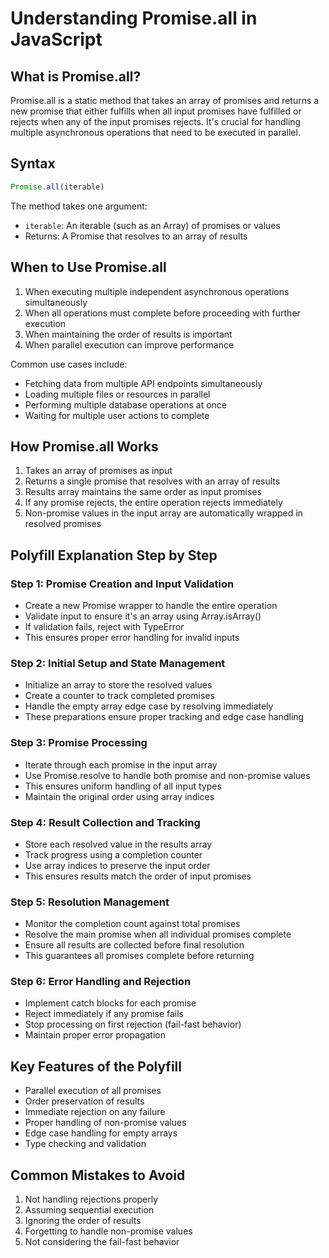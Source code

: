 # Understanding Promise.all in JavaScript

## What is Promise.all?
Promise.all is a static method that takes an array of promises and returns a new promise that either fulfills when all input promises have fulfilled or rejects when any of the input promises rejects. It's crucial for handling multiple asynchronous operations that need to be executed in parallel.

## Syntax
```javascript
Promise.all(iterable)
```
The method takes one argument:
- `iterable`: An iterable (such as an Array) of promises or values
- Returns: A Promise that resolves to an array of results

## When to Use Promise.all
1. When executing multiple independent asynchronous operations simultaneously
2. When all operations must complete before proceeding with further execution
3. When maintaining the order of results is important
4. When parallel execution can improve performance

Common use cases include:
- Fetching data from multiple API endpoints simultaneously
- Loading multiple files or resources in parallel
- Performing multiple database operations at once
- Waiting for multiple user actions to complete

## How Promise.all Works
1. Takes an array of promises as input
2. Returns a single promise that resolves with an array of results
3. Results array maintains the same order as input promises
4. If any promise rejects, the entire operation rejects immediately
5. Non-promise values in the input array are automatically wrapped in resolved promises

## Polyfill Explanation Step by Step

### Step 1: Promise Creation and Input Validation
- Create a new Promise wrapper to handle the entire operation
- Validate input to ensure it's an array using Array.isArray()
- If validation fails, reject with TypeError
- This ensures proper error handling for invalid inputs

### Step 2: Initial Setup and State Management
- Initialize an array to store the resolved values
- Create a counter to track completed promises
- Handle the empty array edge case by resolving immediately
- These preparations ensure proper tracking and edge case handling

### Step 3: Promise Processing
- Iterate through each promise in the input array
- Use Promise.resolve to handle both promise and non-promise values
- This ensures uniform handling of all input types
- Maintain the original order using array indices

### Step 4: Result Collection and Tracking
- Store each resolved value in the results array
- Track progress using a completion counter
- Use array indices to preserve the input order
- This ensures results match the order of input promises

### Step 5: Resolution Management
- Monitor the completion count against total promises
- Resolve the main promise when all individual promises complete
- Ensure all results are collected before final resolution
- This guarantees all promises complete before returning

### Step 6: Error Handling and Rejection
- Implement catch blocks for each promise
- Reject immediately if any promise fails
- Stop processing on first rejection (fail-fast behavior)
- Maintain proper error propagation

## Key Features of the Polyfill
- Parallel execution of all promises
- Order preservation of results
- Immediate rejection on any failure
- Proper handling of non-promise values
- Edge case handling for empty arrays
- Type checking and validation

## Common Mistakes to Avoid
1. Not handling rejections properly
2. Assuming sequential execution
3. Ignoring the order of results
4. Forgetting to handle non-promise values
5. Not considering the fail-fast behavior


